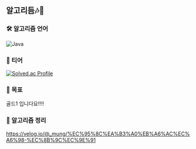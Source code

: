 ## 알고리듬🎶🎵

### 🛠️ 알고리즘 언어
![Java](https://img.shields.io/badge/Java-007396.svg?&style=for-the-badge&logo=Java&logoColor=white)



### 🏅 티어
[![Solved.ac Profile](http://mazassumnida.wtf/api/v2/generate_badge?boj=wjdahrrla)](https://solved.ac/wjdahrrla/)

### 🎯 목표
골드1 입니다요‼️‼️

### 🔗 알고리즘 정리 
https://velog.io/@_mung/%EC%95%8C%EA%B3%A0%EB%A6%AC%EC%A6%98-%EC%8B%9C%EC%9E%91
